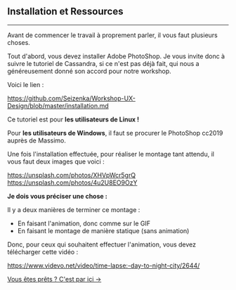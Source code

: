 ## Installation et Ressources
---

Avant de commencer le travail à proprement parler, il vous faut plusieurs choses.

Tout d'abord, vous devez installer Adobe PhotoShop.
Je vous invite donc à suivre le tutoriel de Cassandra, si ce n'est pas déjà fait, qui nous a généreusement donné son accord pour notre workshop.

Voici le lien :  

https://github.com/Seizenka/Workshop-UX-Design/blob/master/installation.md  

Ce tutoriel est pour **les utilisateurs de Linux !**  

Pour **les utilisateurs de Windows**, il faut se procurer le PhotoShop cc2019 auprès de Massimo.  

Une fois l'installation effectuée, pour réaliser le montage tant attendu, il vous faut deux images que voici :  

https://unsplash.com/photos/XHVpWcr5grQ
https://unsplash.com/photos/4u2U8EO9OzY


__Je dois vous préciser une chose :__

Il y a deux manières de terminer ce montage :

- En faisant l'animation, donc comme sur le GIF
- En faisant le montage de manière statique (sans animation)  

Donc, pour ceux qui souhaitent effectuer l'animation, vous devez télécharger cette vidéo :  

https://www.videvo.net/video/time-lapse:-day-to-night-city/2644/  

<a href="photoshop-readme/Ws-Ps-3.md">Vous êtes prêts ? C'est par ici -></a>